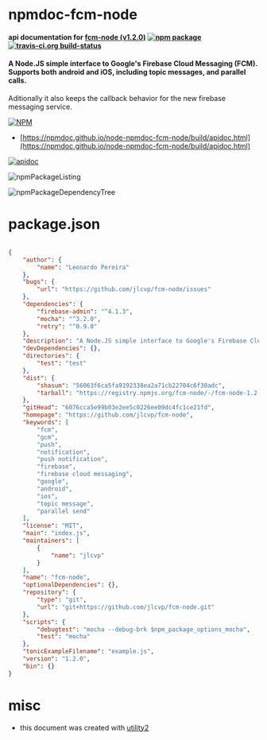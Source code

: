 # npmdoc-fcm-node

#### api documentation for  [fcm-node (v1.2.0)](https://github.com/jlcvp/fcm-node)  [![npm package](https://img.shields.io/npm/v/npmdoc-fcm-node.svg?style=flat-square)](https://www.npmjs.org/package/npmdoc-fcm-node) [![travis-ci.org build-status](https://api.travis-ci.org/npmdoc/node-npmdoc-fcm-node.svg)](https://travis-ci.org/npmdoc/node-npmdoc-fcm-node)

#### A Node.JS simple interface to Google's Firebase Cloud Messaging (FCM). Supports both android and iOS, including topic messages, and parallel calls.
Aditionally it also keeps the callback behavior for the new firebase messaging service.

[![NPM](https://nodei.co/npm/fcm-node.png?downloads=true&downloadRank=true&stars=true)](https://www.npmjs.com/package/fcm-node)

- [https://npmdoc.github.io/node-npmdoc-fcm-node/build/apidoc.html](https://npmdoc.github.io/node-npmdoc-fcm-node/build/apidoc.html)

[![apidoc](https://npmdoc.github.io/node-npmdoc-fcm-node/build/screenCapture.buildCi.browser.%252Ftmp%252Fbuild%252Fapidoc.html.png)](https://npmdoc.github.io/node-npmdoc-fcm-node/build/apidoc.html)

![npmPackageListing](https://npmdoc.github.io/node-npmdoc-fcm-node/build/screenCapture.npmPackageListing.svg)

![npmPackageDependencyTree](https://npmdoc.github.io/node-npmdoc-fcm-node/build/screenCapture.npmPackageDependencyTree.svg)



# package.json

```json

{
    "author": {
        "name": "Leonardo Pereira"
    },
    "bugs": {
        "url": "https://github.com/jlcvp/fcm-node/issues"
    },
    "dependencies": {
        "firebase-admin": "^4.1.3",
        "mocha": "^3.2.0",
        "retry": "^0.9.0"
    },
    "description": "A Node.JS simple interface to Google's Firebase Cloud Messaging (FCM). Supports both android and iOS, including topic messages, and parallel calls.\nAditionally it also keeps the callback behavior for the new firebase messaging service.",
    "devDependencies": {},
    "directories": {
        "test": "test"
    },
    "dist": {
        "shasum": "56063f6ca5fa9192338ea2a71cb22704c6f30adc",
        "tarball": "https://registry.npmjs.org/fcm-node/-/fcm-node-1.2.0.tgz"
    },
    "gitHead": "6076cca5e99b03e2ee5c0226ee09dc4fc1ce21fd",
    "homepage": "https://github.com/jlcvp/fcm-node",
    "keywords": [
        "fcm",
        "gcm",
        "push",
        "notification",
        "push notification",
        "firebase",
        "firebase cloud messaging",
        "google",
        "android",
        "ios",
        "topic message",
        "parallel send"
    ],
    "license": "MIT",
    "main": "index.js",
    "maintainers": [
        {
            "name": "jlcvp"
        }
    ],
    "name": "fcm-node",
    "optionalDependencies": {},
    "repository": {
        "type": "git",
        "url": "git+https://github.com/jlcvp/fcm-node.git"
    },
    "scripts": {
        "debugtest": "mocha --debug-brk $npm_package_options_mocha",
        "test": "mocha"
    },
    "tonicExampleFilename": "example.js",
    "version": "1.2.0",
    "bin": {}
}
```



# misc
- this document was created with [utility2](https://github.com/kaizhu256/node-utility2)
